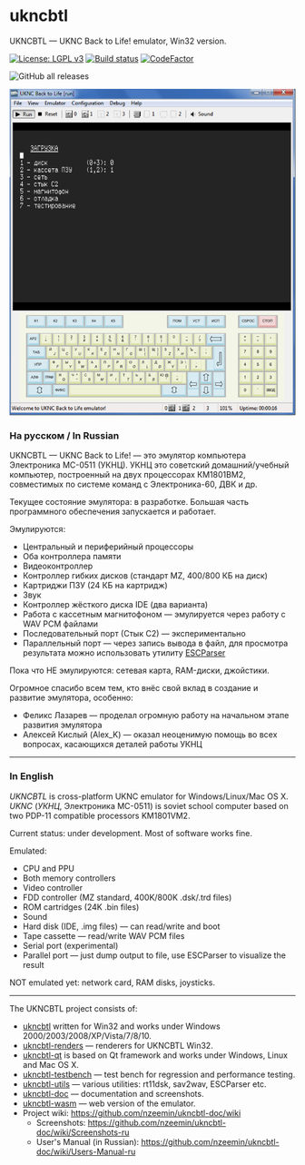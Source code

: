 # ukncbtl
UKNCBTL — UKNC Back to Life! emulator, Win32 version.

[![License: LGPL v3](https://img.shields.io/badge/License-LGPL%20v3-blue.svg)](https://www.gnu.org/licenses/lgpl-3.0)
[![Build status](https://ci.appveyor.com/api/projects/status/xicur65lusd5c3ab?svg=true)](https://ci.appveyor.com/project/nzeemin/ukncbtl)
[![CodeFactor](https://www.codefactor.io/repository/github/nzeemin/ukncbtl/badge)](https://www.codefactor.io/repository/github/nzeemin/ukncbtl)

![GitHub all releases](https://img.shields.io/github/downloads/nzeemin/ukncbtl/total)

![](https://github.com/nzeemin/ukncbtl/blob/master/docs/ukncbtl-keyboard.png)

### На русском / In Russian
UKNCBTL — UKNC Back to Life! — это эмулятор компьютера Электроника МС-0511 (УКНЦ).
УКНЦ это советский домашний/учебный компьютер, построенный на двух процессорах КМ1801ВМ2, совместимых по системе команд с Электроника-60, ДВК и др.

Текущее состояние эмулятора: в разработке. Большая часть программного обеспечения запускается и работает.

Эмулируются:
 * Центральный и периферийный процессоры
 * Оба контроллера памяти
 * Видеоконтроллер
 * Контроллер гибких дисков (стандарт MZ, 400/800 КБ на диск)
 * Картриджи ПЗУ (24 КБ на картридж)
 * Звук
 * Контроллер жёсткого диска IDE (два варианта)
 * Работа с кассетным магнитофоном — эмулируется через работу с WAV PCM файлами
 * Последовательный порт (Стык С2) — экспериментально
 * Параллельный порт — через запись вывода в файл, для просмотра результата можно использовать утилиту [ESCParser](https://github.com/nzeemin/escparser)

Пока что НЕ эмулируются: сетевая карта, RAM-диски, джойстики.

Огромное спасибо всем тем, кто внёс свой вклад в создание и развитие эмулятора, особенно:
 * Феликс Лазарев — проделал огромную работу на начальном этапе развития эмулятора
 * Алексей Кислый (Alex_K) — оказал неоценимую помощь во всех вопросах, касающихся деталей работы УКНЦ

-----

### In English
*UKNCBTL* is cross-platform UKNC emulator for Windows/Linux/Mac OS X.
*UKNC* (*УКНЦ*, Электроника МС-0511) is soviet school computer based on two PDP-11 compatible processors KM1801VM2.

Current status: under development. Most of software works fine.

Emulated:
 * CPU and PPU
 * Both memory controllers
 * Video controller
 * FDD controller (MZ standard, 400K/800K .dsk/.trd files)
 * ROM cartridges (24K .bin files)
 * Sound
 * Hard disk (IDE, .img files) — can read/write and boot
 * Tape cassette — read/write WAV PCM files
 * Serial port (experimental)
 * Parallel port — just dump output to file, use ESCParser to visualize the result

NOT emulated yet: network card, RAM disks, joysticks.

-----

The UKNCBTL project consists of:
* [ukncbtl](https://github.com/nzeemin/ukncbtl/) written for Win32 and works under Windows 2000/2003/2008/XP/Vista/7/8/10.
* [ukncbtl-renders](https://github.com/nzeemin/ukncbtl-renders/) — renderers for UKNCBTL Win32.
* [ukncbtl-qt](https://github.com/nzeemin/ukncbtl-qt/) is based on Qt framework and works under Windows, Linux and Mac OS X.
* [ukncbtl-testbench](https://github.com/nzeemin/ukncbtl-testbench/) — test bench for regression and performance testing.
* [ukncbtl-utils](https://github.com/nzeemin/ukncbtl-utils/) — various utilities: rt11dsk, sav2wav, ESCParser etc.
* [ukncbtl-doc](https://github.com/nzeemin/ukncbtl-doc/) — documentation and screenshots.
* [ukncbtl-wasm](https://github.com/nzeemin/ukncbtl-wasm/) — web version of the emulator.
* Project wiki: https://github.com/nzeemin/ukncbtl-doc/wiki
  * Screenshots: https://github.com/nzeemin/ukncbtl-doc/wiki/Screenshots-ru
  * User's Manual (in Russian): https://github.com/nzeemin/ukncbtl-doc/wiki/Users-Manual-ru
